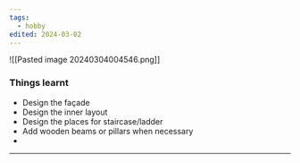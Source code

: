 ```yaml
---
tags:
  - hobby
edited: 2024-03-02
---
```

![[Pasted image 20240304004546.png]]

### Things learnt
- Design the façade
- Design the inner layout
- Design the places for staircase/ladder
- Add wooden beams or pillars when necessary
- 


---
